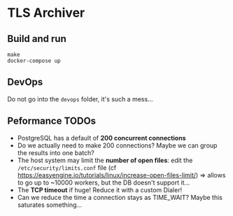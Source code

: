 # TLS Archiver

## Build and run

    make
    docker-compose up

## DevOps

Do not go into the `devops` folder, it's such a mess...

## Peformance TODOs

* PostgreSQL has a default of **200 concurrent connections**
* Do we actually need to make 200 connections? Maybe we can group the results into one batch?
* The host system may limit the **number of open files**: edit the `/etc/security/limits.conf` file (cf https://easyengine.io/tutorials/linux/increase-open-files-limit/) => allows to go up to ~10000 workers, but the DB doesn't support it...
* The **TCP timeout** if huge! Reduce it with a custom Dialer!
* Can we reduce the time a connection stays as TIME_WAIT? Maybe this saturates something...
